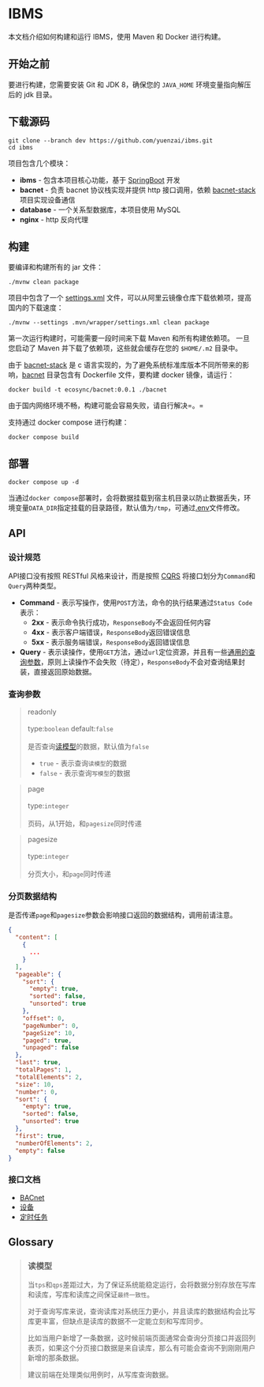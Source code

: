 # IBMS

本文档介绍如何构建和运行 IBMS，使用 Maven 和 Docker 进行构建。

## 开始之前

要进行构建，您需要安装 Git 和 JDK 8，确保您的 `JAVA_HOME` 环境变量指向解压后的 jdk 目录。

## 下载源码

```shell
git clone --branch dev https://github.com/yuenzai/ibms.git
cd ibms
```

项目包含几个模块：

* **ibms** - 包含本项目核心功能，基于 [SpringBoot] 开发
* **bacnet** - 负责 bacnet 协议栈实现并提供 http 接口调用，依赖 [bacnet-stack] 项目实现设备通信
* **database** - 一个关系型数据库，本项目使用 MySQL
* **nginx** - http 反向代理

## 构建

要编译和构建所有的 jar 文件：

```shell
./mvnw clean package
```

项目中包含了一个 [settings.xml](.mvn/wrapper/settings.xml) 文件，可以从阿里云镜像仓库下载依赖项，提高国内的下载速度：

```shell
./mvnw --settings .mvn/wrapper/settings.xml clean package
```

第一次运行构建时，可能需要一段时间来下载 Maven 和所有构建依赖项。 一旦您启动了 Maven 并下载了依赖项，这些就会缓存在您的 `$HOME/.m2` 目录中。

由于 [bacnet-stack] 是 c 语言实现的，为了避免系统标准库版本不同所带来的影响，[bacnet] 目录包含有 Dockerfile 文件，要构建 docker 镜像，请运行：

```shell
docker build -t ecosync/bacnet:0.0.1 ./bacnet
```

由于国内网络环境不畅，构建可能会容易失败，请自行解决=。=

支持通过 docker compose 进行构建：

```shell
docker compose build
```

## 部署

```shell
docker compose up -d
```

当通过`docker compose`部署时，会将数据挂载到宿主机目录以防止数据丢失，环境变量`DATA_DIR`指定挂载的目录路径，默认值为`/tmp`，可通过[.env](.env)文件修改。

## API

### 设计规范

API接口没有按照 RESTful 风格来设计，而是按照 [CQRS] 将接口划分为`Command`和`Query`两种类型。

- **Command** - 表示写操作，使用`POST`方法，命令的执行结果通过`Status Code`表示：
    - **2xx** - 表示命令执行成功，`ResponseBody`不会返回任何内容
    - **4xx** - 表示客户端错误，`ResponseBody`返回错误信息
    - **5xx** - 表示服务端错误，`ResponseBody`返回错误信息
- **Query** - 表示读操作，使用`GET`方法，通过`url`定位资源，并且有一些[通用的查询参数](#查询参数)，原则上读操作不会失败（待定），`ResponseBody`不会对查询结果封装，直接返回原始数据。

### 查询参数

> readonly<br><br>
> type:`boolean` default:`false`<br><br>
> 是否查询[读模型](#读模型)的数据，默认值为`false`
> - `true` - 表示查询`读模型`的数据
> - `false` - 表示查询`写模型`的数据

> page<br><br>
> type:`integer`<br><br>
> 页码，从1开始，和`pagesize`同时传递

> pagesize<br><br>
> type:`integer`<br><br>
> 分页大小，和`page`同时传递

### 分页数据结构

是否传递`page`和`pagesize`参数会影响接口返回的数据结构，调用前请注意。

```json
{
  "content": [
    {
      ...
    }
  ],
  "pageable": {
    "sort": {
      "empty": true,
      "sorted": false,
      "unsorted": true
    },
    "offset": 0,
    "pageNumber": 0,
    "pageSize": 10,
    "paged": true,
    "unpaged": false
  },
  "last": true,
  "totalPages": 1,
  "totalElements": 2,
  "size": 10,
  "number": 0,
  "sort": {
    "empty": true,
    "sorted": false,
    "unsorted": true
  },
  "first": true,
  "numberOfElements": 2,
  "empty": false
}
```

### 接口文档

- [BACnet](bacnet/README.md)
- [设备](device/README.md)
- [定时任务](scheduling/README.md)

## Glossary

> ### 读模型
> 当`tps`和`qps`差距过大，为了保证系统能稳定运行，会将数据分别存放在写库和读库，写库和读库之间保证`最终一致性`。
>
> 对于查询写库来说，查询读库对系统压力更小，并且读库的数据结构会比写库更丰富，但缺点是读库的数据不一定能立刻和写库同步。
>
> 比如当用户新增了一条数据，这时候前端页面通常会查询分页接口并返回列表页，如果这个分页接口数据是来自读库，那么有可能会查询不到刚刚用户新增的那条数据。
>
> 建议前端在处理类似用例时，从写库查询数据。

[bacnet]: bacnet

[SpringBoot]: https://docs.spring.io/spring-boot/docs/2.7.18/reference/html/

[bacnet-stack]: https://github.com/yuenzai/bacnet-stack/tree/1.3.8

[CQRS]: https://learn.microsoft.com/zh-cn/azure/architecture/patterns/cqrs